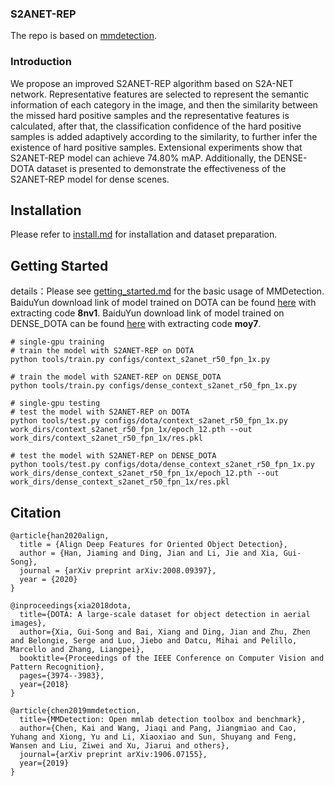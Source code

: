 ### S2ANET-REP

 

The repo is based on [mmdetection](https://github.com/open-mmlab/mmdetection).

### Introduction
We propose an improved S2ANET-REP algorithm based on S2A-NET network. Representative features are selected to represent the semantic information of each category in the image, and then the similarity between the missed hard positive samples and the representative features is calculated, after that, the classification confidence of the hard
positive samples is added adaptively according to the similarity, to further infer the existence of hard positive samples. Extensional experiments show that S2ANET-REP model can achieve 74.80% mAP. Additionally, the DENSE-DOTA dataset is presented to demonstrate the effectiveness of the S2ANET-REP model for dense scenes.

## Installation

Please refer to [install.md](docs/INSTALL.md) for installation and dataset preparation.


## Getting Started
details：Please see [getting_started.md](docs/GETTING_STARTED.md) for the basic usage of MMDetection.
BaiduYun download link of model trained on DOTA can be found [here](https://pan.baidu.com/s/1iUH2nkoRBWQwdx4pshPugw) with extracting code **8nv1**.
BaiduYun download link of model trained on DENSE_DOTA can be found [here](https://pan.baidu.com/s/15WVFM1NZ-ONhA-SQo-ur4Q) with extracting code **moy7**.
```shell
# single-gpu training
# train the model with S2ANET-REP on DOTA
python tools/train.py configs/context_s2anet_r50_fpn_1x.py

# train the model with S2ANET-REP on DENSE_DOTA
python tools/train.py configs/dense_context_s2anet_r50_fpn_1x.py

# single-gpu testing
# test the model with S2ANET-REP on DOTA
python tools/test.py configs/dota/context_s2anet_r50_fpn_1x.py work_dirs/context_s2anet_r50_fpn_1x/epoch_12.pth --out work_dirs/context_s2anet_r50_fpn_1x/res.pkl

# test the model with S2ANET-REP on DENSE_DOTA
python tools/test.py configs/dota/dense_context_s2anet_r50_fpn_1x.py work_dirs/dense_context_s2anet_r50_fpn_1x/epoch_12.pth --out work_dirs/dense_context_s2anet_r50_fpn_1x/res.pkl
```


## Citation

```
@article{han2020align,
  title = {Align Deep Features for Oriented Object Detection},
  author = {Han, Jiaming and Ding, Jian and Li, Jie and Xia, Gui-Song},
  journal = {arXiv preprint arXiv:2008.09397},
  year = {2020}
}

@inproceedings{xia2018dota,
  title={DOTA: A large-scale dataset for object detection in aerial images},
  author={Xia, Gui-Song and Bai, Xiang and Ding, Jian and Zhu, Zhen and Belongie, Serge and Luo, Jiebo and Datcu, Mihai and Pelillo, Marcello and Zhang, Liangpei},
  booktitle={Proceedings of the IEEE Conference on Computer Vision and Pattern Recognition},
  pages={3974--3983},
  year={2018}
}

@article{chen2019mmdetection,
  title={MMDetection: Open mmlab detection toolbox and benchmark},
  author={Chen, Kai and Wang, Jiaqi and Pang, Jiangmiao and Cao, Yuhang and Xiong, Yu and Li, Xiaoxiao and Sun, Shuyang and Feng, Wansen and Liu, Ziwei and Xu, Jiarui and others},
  journal={arXiv preprint arXiv:1906.07155},
  year={2019}
}
```
